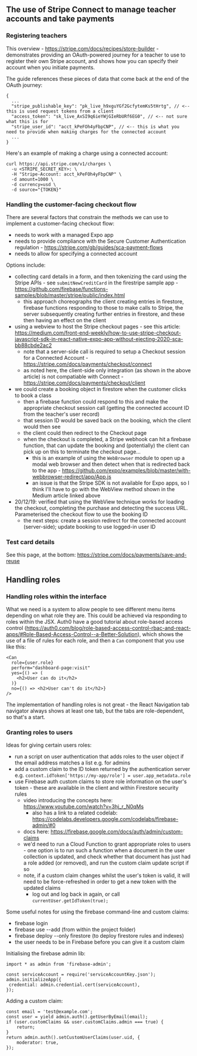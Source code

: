 ## The use of Stripe Connect to manage teacher accounts and take payments

### Registering teachers

This overview - https://stripe.com/docs/recipes/store-builder - demonstrates providing an OAuth-powered journey for a teacher to use
to register their own Stripe account, and shows how you can specify their account when you initiate payments.

The guide references these pieces of data that come back at the end of the OAuth journey:

```
{
  ...
  "stripe_publishable_key": "pk_live_h9xguYGf2GcfytemKs5tHrtg", // <-- this is used request tokens from a client
  "access_token": "sk_live_AxSI9q6ieYWjGIeRbURf6EG0", // <-- not sure what this is for
  "stripe_user_id": "acct_kPeFOh4yFbpCNP", // <-- this is what you need to provide when making charges for the connected account
  ...
}
```

Here's an example of making a charge using a connected account:

```
curl https://api.stripe.com/v1/charges \
  -u <STRIPE_SECRET_KEY>: \
  -H "Stripe-Account: acct_kPeFOh4yFbpCNP" \
  -d amount=1000 \
  -d currency=usd \
  -d source="{TOKEN}"
```

### Handling the customer-facing checkout flow

There are several factors that constrain the methods we can use to implement a customer-facing checkout flow:

* needs to work with a managed Expo app
* needs to provide compliance with the Secure Customer Authentication regulation - https://stripe.com/gb/guides/sca-payment-flows
* needs to allow for specifying a connected account

Options include:

* collecting card details in a form, and then tokenizing the card using the Stripe APIs - see `submitNewCreditCard`
in the firestripe sample app - https://github.com/firebase/functions-samples/blob/master/stripe/public/index.html
  * this approach choreographs the client creating entries in firestore, firebase functions responding to those to make
  calls to Stripe, the server subsequently creating further entries in firestore, and these then having an effect on the client
* using a webview to host the Stripe checkout pages - see this article: https://medium.com/front-end-weekly/how-to-use-stripe-checkout-javascript-sdk-in-react-native-expo-app-without-ejecting-2020-sca-bb88cbde2ac2
  * note that a server-side call is required to setup a Checkout session for a Connected Account - https://stripe.com/docs/payments/checkout/connect
  * as noted here, the client-side only integration (as shown in the above article) is not compatiable with Connect - https://stripe.com/docs/payments/checkout/client
* we could create a booking object in firestore when the customer clicks to book a class
  * then a firebase function could respond to this and make the appropriate checkout session call (getting the connected account ID from the teacher's user record)
  * that session ID would be saved back on the booking, which the client would then see
  * the client could then redirect to the Checkout page
  * when the checkout is completed, a Stripe webhook can hit a firebase function, that can update the booking and (potentially) the client can pick up on this
  to terminate the checkout page...
    * this is an example of using the `WebBrowser` module to open up a modal web browser and then detect when that is redirected back to the app - https://github.com/expo/examples/blob/master/with-webbrowser-redirect/app/App.js
    * an issue is that the Stripe SDK is not available for Expo apps, so I think I'll have to go with the WebView method shown in the Medium article linked above
* 20/12/19: verified that using the WebView technique works for loading the checkout, completing the purchase and detecting the success URL. Parameterised the checkout flow to use the booking ID
  * the next steps: create a session redirect for the connected account (server-side); update booking to use logged-in user ID

### Test card details

See this page, at the bottom: https://stripe.com/docs/payments/save-and-reuse

## Handling roles

### Handling roles within the interface

What we need is a system to allow people to see different menu items depending on what role they are. This could be achieved via responding to roles within the JSX.
Auth0 have a good tutorial about role-based access control (https://auth0.com/blog/role-based-access-control-rbac-and-react-apps/#Role-Based-Access-Control--a-Better-Solution),
which shows the use of a file of rules for each role, and then a `Can` component that you use like this:

```
<Can
  role={user.role}
  perform="dashboard-page:visit"
  yes={() => (
    <h2>User can do it</h2>
  )}
  no={() => <h2>User can't do it</h2>}
/>
```

The implementation of handling roles is not great - the React Navigation tab navigator always shows at least one tab, but the tabs are role-dependent, so that's a start.

### Granting roles to users

Ideas for giving certain users roles:

* run a script on user authentication that adds roles to the user object if the email address matches a list e.g. for admins
* add a custom claim to the ID token returned by the authentication server e.g. `context.idToken['https://my-app/role'] = user.app_metadata.role`
* use Firebase auth custom claims to store role information on the user's token - these are available in the client and within Firestore security rules
  * video introducing the concepts here: https://www.youtube.com/watch?v=3hj_r_N0qMs
    * also has a link to a related codelab: https://codelabs.developers.google.com/codelabs/firebase-admin/#0
  * docs here: https://firebase.google.com/docs/auth/admin/custom-claims
  * we'd need to run a Cloud Function to grant appropriate roles to users - one option is to run such a function when a document in the user collection
  is updated, and check whether that document has just had a role added (or removed), and run the custom claim update script if so
  * note, if a custom claim changes whilst the user's token is valid, it will need to be force-refreshed in order to get a new token with the updated claims
    * log out and log back in again, or call `currentUser.getIdToken(true);`

Some useful notes for using the firebase command-line and custom claims:

* firebase login
* firebase use --add (from within the project folder)
* firebase deploy --only firestore (to deploy firestore rules and indexes)
* the user needs to be in Firebase before you can give it a custom claim

Initialising the firebase admin lib:
```
import * as admin from 'firebase-admin';

const serviceAccount = require('serviceAccountKey.json');
admin.initializeApp({
 credential: admin.credential.cert(serviceAccount),
});
```

Adding a custom claim:
```
const email = 'test@example.com';
const user = yield admin.auth().getUserByEmail(email);
if (user.customClaims && user.customClaims.admin === true) {
    return;
}
return admin.auth().setCustomUserClaims(user.uid, {
    moderator: true,
});
```